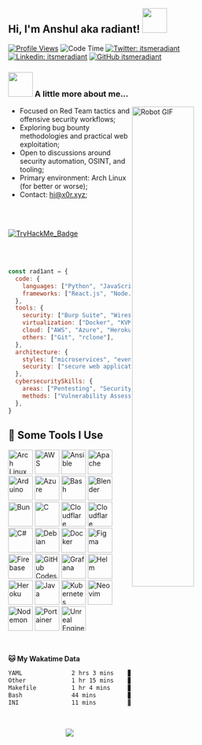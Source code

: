 <h2> Hi, I'm Anshul aka radiant! <img src="https://media.giphy.com/media/mGcNjsfWAjY5AEZNw6/giphy.gif" width="50"></h2>

[![Profile Views](https://komarev.com/ghpvc/?username=rad1antc0d3&label=Profile%20views&color=0e75b6&style=flat)](https://github.com/rad1antc0d3)
![Code Time](http://img.shields.io/badge/Code%20Time-1%2C811%20hrs%2054%20mins-blue)
[![Twitter: itsmeradiant](https://img.shields.io/twitter/follow/itsmeradiant?style=social)](https://twitter.com/itsmeradiant)
[![Linkedin: itsmeradiant](https://img.shields.io/badge/-itsmeradiant-blue?style=flat-square&logo=Linkedin&logoColor=white&link=https://www.linkedin.com/in/itsmeradiant/)](https://www.linkedin.com/in/itsmeradiant/)
[![GitHub itsmeradiant](https://img.shields.io/github/followers/itsmeradiant?label=follow&style=social)](https://github.com/itsmeradiant)


### <img src="https://media.giphy.com/media/VgCDAzcKvsR6OM0uWg/giphy.gif" width="50"> A little more about me...

<img width="50%" align="right" alt="Robot GIF" src="./Assets/robot.gif" />

- Focused on Red Team tactics and offensive security workflows;  
- Exploring bug bounty methodologies and practical web exploitation;  
- Open to discussions around security automation, OSINT, and tooling; 
- Primary environment: Arch Linux (for better or worse);  
- Contact: hi@x0r.xyz;


<br>
<br>

<p align="left"> 
  <a href="https://tryhackme.com/r/p/itsmeradiant">
    <!-- <img src="https://tryhackme-badges.s3.amazonaws.com/0xRad1ant.png" alt="TryHackMe" /> -->
    <img src="https://tryhackme-badges.s3.amazonaws.com/itsmeradiant.png" alt="TryHackMe_Badge" />
  </a>
</p>


<br>
<br>

```javascript
const rad1ant = {
  code: {
    languages: ["Python", "JavaScript", "Shell Scripting", "PHP"],
    frameworks: ["React.js", "Node.js", "Express.js"],
  },
  tools: {
    security: ["Burp Suite", "Wireshark", "John the Ripper", "Nmap", "Metasploit"],
    virtualization: ["Docker", "KVM", "VMware"],
    cloud: ["AWS", "Azure", "Heroku"],
    others: ["Git", "rclone"],
  },
  architecture: {
    styles: ["microservices", "event-driven", "design system pattern"],
    security: ["secure web applications", "multi-factor authentication", "encryption"],
  },
  cybersecuritySkills: {
    areas: ["Pentesting", "Security Audits", "Networking", "API Vulnerability Discovery", "Cybersecurity Awareness"],
    methods: ["Vulnerability Assessment", "Threat Modeling", "Incident Response"],
  },
}

```

<h2>🚀 Some Tools I Use</h2>
<p align="left">
    <img src="https://cdn.jsdelivr.net/gh/devicons/devicon@latest/icons/archlinux/archlinux-original.svg" alt="Arch Linux" width="50" height="50" />
    <img src="https://cdn.jsdelivr.net/gh/devicons/devicon@latest/icons/amazonwebservices/amazonwebservices-original-wordmark.svg" alt="AWS" width="50" height="50" />
    <img src="https://cdn.jsdelivr.net/gh/devicons/devicon@latest/icons/ansible/ansible-original.svg" alt="Ansible" width="50" height="50" />
    <img src="https://cdn.jsdelivr.net/gh/devicons/devicon@latest/icons/apache/apache-original.svg" alt="Apache" width="50" height="50" />
    <img src="https://cdn.jsdelivr.net/gh/devicons/devicon@latest/icons/arduino/arduino-original.svg" alt="Arduino" width="50" height="50" />
    <img src="https://cdn.jsdelivr.net/gh/devicons/devicon@latest/icons/azure/azure-original.svg" alt="Azure" width="50" height="50" />
    <img src="https://cdn.jsdelivr.net/gh/devicons/devicon@latest/icons/bash/bash-original.svg" alt="Bash" width="50" height="50" />
    <img src="https://cdn.jsdelivr.net/gh/devicons/devicon@latest/icons/blender/blender-original.svg" alt="Blender" width="50" height="50" />
    <img src="https://cdn.jsdelivr.net/gh/devicons/devicon@latest/icons/bun/bun-original.svg" alt="Bun" width="50" height="50" />
    <img src="https://cdn.jsdelivr.net/gh/devicons/devicon@latest/icons/c/c-original.svg" alt="C" width="50" height="50" />
    <img src="https://cdn.jsdelivr.net/gh/devicons/devicon@latest/icons/cloudflareworkers/cloudflareworkers-original.svg" alt="Cloudflare Workers" width="50" height="50" />
    <img src="https://cdn.jsdelivr.net/gh/devicons/devicon@latest/icons/cloudflare/cloudflare-original.svg" alt="Cloudflare" width="50" height="50" />
    <img src="https://cdn.jsdelivr.net/gh/devicons/devicon@latest/icons/csharp/csharp-original.svg" alt="C#" width="50" height="50" />
    <img src="https://cdn.jsdelivr.net/gh/devicons/devicon@latest/icons/debian/debian-original.svg" alt="Debian" width="50" height="50" />
    <img src="https://cdn.jsdelivr.net/gh/devicons/devicon@latest/icons/docker/docker-original.svg" alt="Docker" width="50" height="50" />
    <img src="https://cdn.jsdelivr.net/gh/devicons/devicon@latest/icons/figma/figma-original.svg" alt="Figma" width="50" height="50" />
    <img src="https://cdn.jsdelivr.net/gh/devicons/devicon@latest/icons/firebase/firebase-original.svg" alt="Firebase" width="50" height="50" />
    <img src="https://cdn.jsdelivr.net/gh/devicons/devicon@latest/icons/githubcodespaces/githubcodespaces-original.svg" alt="GitHub Codespaces" width="50" height="50" />
    <img src="https://cdn.jsdelivr.net/gh/devicons/devicon@latest/icons/grafana/grafana-original.svg" alt="Grafana" width="50" height="50" />
    <img src="https://cdn.jsdelivr.net/gh/devicons/devicon@latest/icons/helm/helm-original.svg" alt="Helm" width="50" height="50" />
    <img src="https://cdn.jsdelivr.net/gh/devicons/devicon@latest/icons/heroku/heroku-original.svg" alt="Heroku" width="50" height="50" />
    <img src="https://cdn.jsdelivr.net/gh/devicons/devicon@latest/icons/java/java-original.svg" alt="Java" width="50" height="50" />
    <img src="https://cdn.jsdelivr.net/gh/devicons/devicon@latest/icons/kubernetes/kubernetes-original.svg" alt="Kubernetes" width="50" height="50" />
    <img src="https://cdn.jsdelivr.net/gh/devicons/devicon@latest/icons/neovim/neovim-original.svg" alt="Neovim" width="50" height="50" />
    <img src="https://cdn.jsdelivr.net/gh/devicons/devicon@latest/icons/nodemon/nodemon-original.svg" alt="Nodemon" width="50" height="50" />
    <img src="https://cdn.jsdelivr.net/gh/devicons/devicon@latest/icons/portainer/portainer-original.svg" alt="Portainer" width="50" height="50" />
    <img src="https://cdn.jsdelivr.net/gh/devicons/devicon@latest/icons/unrealengine/unrealengine-original.svg" alt="Unreal Engine" width="50" height="50" />
</p>



<br>

**🐱 My Wakatime Data** 

<!--START_SECTION:waka-->

```txt
YAML              2 hrs 3 mins    ████████▓░░░░░░░░░░░░░░░░   35.13 %
Other             1 hr 15 mins    █████▒░░░░░░░░░░░░░░░░░░░   21.53 %
Makefile          1 hr 4 mins     ████▓░░░░░░░░░░░░░░░░░░░░   18.51 %
Bash              44 mins         ███▒░░░░░░░░░░░░░░░░░░░░░   12.77 %
INI               11 mins         ▓░░░░░░░░░░░░░░░░░░░░░░░░   03.26 %
```

<!--END_SECTION:waka-->

<br>

<p align="center">
  <img src="https://capsule-render.vercel.app/api?type=waving&color=gradient&height=60&section=footer"/>
</p>

